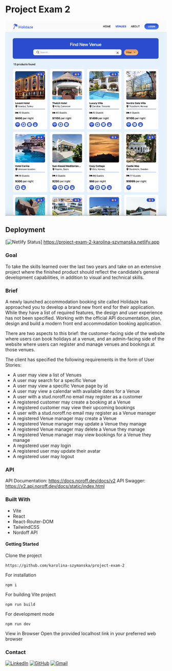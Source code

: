 # Project Exam 2

![Screenshot](./src/assets/holidaze.png)

## Deployment

[![Netlify Status](https://api.netlify.com/api/v1/badges/106c67e0-795d-465a-aebf-f8c2cd6ffd64/deploy-status)] https://project-exam-2-karolina-szymanska.netlify.app

### Goal

To take the skills learned over the last two years and take on an extensive project where the finished product should reflect the candidate’s general development capabilities, in addition to visual and technical skills.

### Brief

A newly launched accommodation booking site called Holidaze has approached you to develop a brand new front end for their application. While they have a list of required features, the design and user experience has not been specified. Working with the official API documentation, plan, design and build a modern front end accommodation booking application.

There are two aspects to this brief: the customer-facing side of the website where users can book holidays at a venue, and an admin-facing side of the website where users can register and manage venues and bookings at those venues.

The client has specified the following requirements in the form of User Stories:

- A user may view a list of Venues
- A user may search for a specific Venue
- A user may view a specific Venue page by id
- A user may view a calendar with available dates for a Venue
- A user with a stud.noroff.no email may register as a customer
- A registered customer may create a booking at a Venue
- A registered customer may view their upcoming bookings
- A user with a stud.noroff.no email may register as a Venue manager
- A registered Venue manager may create a Venue
- A registered Venue manager may update a Venue they manage
- A registered Venue manager may delete a Venue they manage
- A registered Venue manager may view bookings for a Venue they manage
- A registered user may login
- A registered user may update their avatar
- A registered user may logout

### API

API Documentation: https://docs.noroff.dev/docs/v2 API Swagger: https://v2.api.noroff.dev/docs/static/index.html

### Built With

- Vite
- React
- React-Router-DOM
- TailwindCSS
- Nordoff API

#### Getting Started

Clone the project

```
https://github.com/karolina-szymanska/project-exam-2
```

For installation

```
npm i
```

For building Vite project

```
npm run build
```

For development mode

```
npm run dev
```

View in Browser
Open the provided localhost link in your preferred web browser

### Contact

[![LinkedIn](https://img.shields.io/badge/LinkedIn-0077B5?style=for-the-badge&logo=linkedin&logoColor=white)](https://www.linkedin.com/in/karolina-szyma%C5%84ska-64b36089/)
[![GitHub](https://img.shields.io/badge/GitHub-100000?style=for-the-badge&logo=github&logoColor=white)](https://github.com/karolina-szymanska)
[![Gmail](https://img.shields.io/badge/Gmail-D14836?style=for-the-badge&logo=gmail&logoColor=white)](mailto:karolinaszymanska899@gmail.com)
